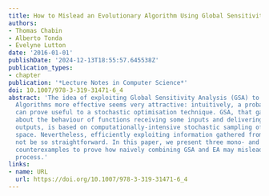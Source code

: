```yaml
---
title: How to Mislead an Evolutionary Algorithm Using Global Sensitivity Analysis
authors:
- Thomas Chabin
- Alberto Tonda
- Evelyne Lutton
date: '2016-01-01'
publishDate: '2024-12-13T18:55:57.645538Z'
publication_types:
- chapter
publication: '*Lecture Notes in Computer Science*'
doi: 10.1007/978-3-319-31471-6_4
abstract: 'The idea of exploiting Global Sensitivity Analysis (GSA) to make Evolutionary
  Algorithms more effective seems very attractive: intuitively, a probabilistic analysis
  can prove useful to a stochastic optimisation technique. GSA, that gathers information
  about the behaviour of functions receiving some inputs and delivering one or several
  outputs, is based on computationally-intensive stochastic sampling of a parameter
  space. Nevertheless, efficiently exploiting information gathered from GSA might
  not be so straightforward. In this paper, we present three mono- and multi-objective
  counterexamples to prove how naively combining GSA and EA may mislead an optimisation
  process.'
links:
- name: URL
  url: https://doi.org/10.1007/978-3-319-31471-6_4
---
```

